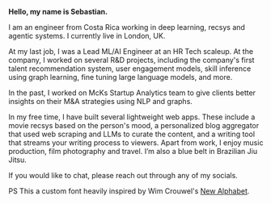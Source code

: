 <!--
mail: mailto:quinone.sectors0x@icloud.com
tw: https://x.com/sebastianmxnt
in: https://www.linkedin.com/in/sebastianmontero/
gh:  https://github.com/sebastian-montero
-->
**Hello, my name is Sebastian.**

I am an engineer from Costa Rica working in deep learning, recsys and agentic systems. I currently live in London, UK.

At my last job, I was a Lead ML/AI Engineer at an HR Tech scaleup. At the company, I worked on several R&D projects, including the company's first talent recommendation system, user engagement models, skill inference using graph learning, fine tuning large language models, and more.

In the past, I worked on McKs Startup Analytics team to give clients better insights on their M&A strategies using NLP and graphs.

In my free time, I have built several lightweight web apps. These include a movie recsys based on the person's mood, a personalized blog aggregator that used web scraping and LLMs to curate the content, and a writing tool that streams your writing process to viewers. Apart from work, I enjoy music production, film photography and travel. I’m also a blue belt in Brazilian Jiu Jitsu. 


If you would like to chat, please reach out through any of my socials.

PS This a custom font heavily inspired by Wim Crouwel's [New Alphabet](https://www.moma.org/collection/works/139322). 


